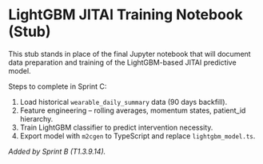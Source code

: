 # LightGBM JITAI Training Notebook (Stub)

This stub stands in place of the final Jupyter notebook that will document data
preparation and training of the LightGBM-based JITAI predictive model.

Steps to complete in Sprint C:

1. Load historical `wearable_daily_summary` data (90 days backfill).
2. Feature engineering – rolling averages, momentum states, patient_id
   hierarchy.
3. Train LightGBM classifier to predict intervention necessity.
4. Export model with `m2cgen` to TypeScript and replace `lightgbm_model.ts`.

_Added by Sprint B (T1.3.9.14)._
